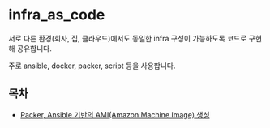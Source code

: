 # infra_as_code

서로 다른 환경(회사, 집, 클라우드)에서도 동일한 infra 구성이 가능하도록 코드로 구현해 공유합니다.

주로 ansible, docker, packer, script 등을 사용합니다.

## 목차

* [Packer, Ansible 기반의 AMI(Amazon Machine Image) 생성](aws-ami/)

